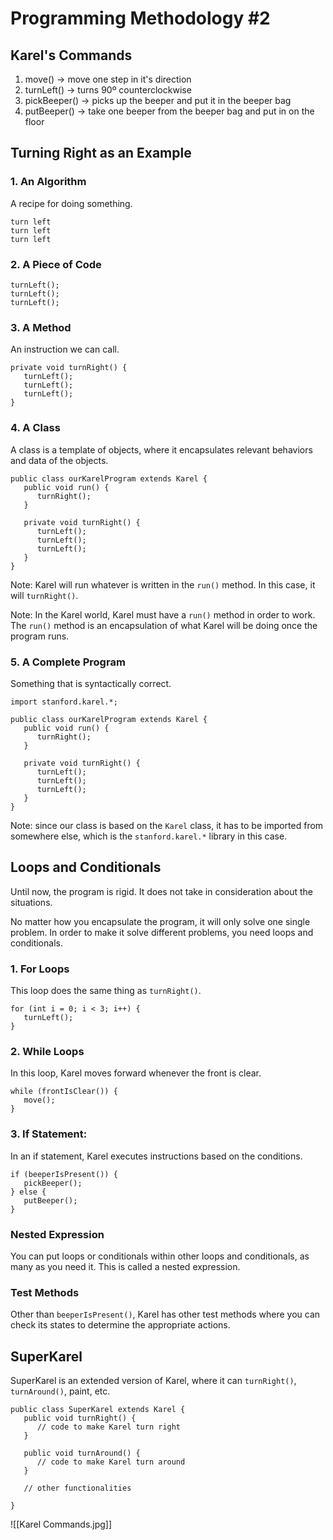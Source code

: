 # Programming Methodology #2
## Karel's Commands
1. move() -> move one step in it's direction
2. turnLeft() -> turns 90º counterclockwise
3. pickBeeper() -> picks up the beeper and put it in the beeper bag
4. putBeeper() -> take one beeper from the beeper bag and put in on the floor

## Turning Right as an Example
### 1. An Algorithm
A recipe for doing something.
```
turn left
turn left
turn left
```

### 2. A Piece of Code
```
turnLeft();
turnLeft();
turnLeft();
```

### 3. A Method
An instruction we can call.
```
private void turnRight() {
   turnLeft();
   turnLeft();
   turnLeft();
}
```

### 4. A Class
A class is a template of objects, where it encapsulates relevant behaviors and data of the objects.
```
public class ourKarelProgram extends Karel {
   public void run() {
      turnRight();
   }
   
   private void turnRight() {
      turnLeft();
      turnLeft();
      turnLeft();
   }
}
```
Note: Karel will run whatever is written in the `run()` method. In this case, it will `turnRight()`.

Note: In the Karel world, Karel must have a `run()` method in order to work. The `run()` method is an encapsulation of what Karel will be doing once the program runs.

### 5. A Complete Program
Something that is syntactically correct.
```
import stanford.karel.*;

public class ourKarelProgram extends Karel {
   public void run() {
      turnRight();
   }
   
   private void turnRight() {
      turnLeft();
      turnLeft();
      turnLeft();
   }
}
```
Note: since our class is based on the `Karel` class, it has to be imported from somewhere else, which is the `stanford.karel.*` library in this case.

## Loops and Conditionals
Until now, the program is rigid. It does not take in consideration about the situations.

No matter how you encapsulate the program, it will only solve one single problem. In order to make it solve different problems, you need loops and conditionals.

### 1. For Loops
This loop does the same thing as `turnRight()`.
```
for (int i = 0; i < 3; i++) {
   turnLeft();
}
```

### 2. While Loops
In this loop, Karel moves forward whenever the front is clear.
```
while (frontIsClear()) {
   move();
}
```

### 3. If Statement:
In an if statement, Karel executes instructions based on the conditions.
```
if (beeperIsPresent()) {
   pickBeeper();
} else {
   putBeeper();
}
```

### Nested Expression
You can put loops or conditionals within other loops and conditionals, as many as you need it. This is called a nested expression.

### Test Methods
Other than `beeperIsPresent()`, Karel has other test methods where you can check its states to determine the appropriate actions.

## SuperKarel
SuperKarel is an extended version of Karel, where it can `turnRight()`, `turnAround()`, paint, etc.
```
public class SuperKarel extends Karel {
   public void turnRight() {
      // code to make Karel turn right
   }
   
   public void turnAround() {
      // code to make Karel turn around
   }
   
   // other functionalities
   
}
```
![[Karel Commands.jpg]]